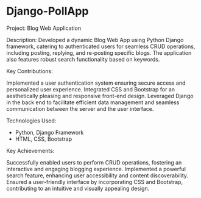 # Django-PollApp
Project: Blog Web Application

Description:
Developed a dynamic Blog Web App using Python Django framework, catering to authenticated users for seamless CRUD operations, including posting, replying, and re-posting specific blogs. The application also features robust search functionality based on keywords.

Key Contributions:

Implemented a user authentication system ensuring secure access and personalized user experience.
Integrated CSS and Bootstrap for an aesthetically pleasing and responsive front-end design.
Leveraged Django in the back end to facilitate efficient data management and seamless communication between the server and the user interface.

Technologies Used:

* Python, Django Framework
* HTML, CSS, Bootstrap


Key Achievements:

Successfully enabled users to perform CRUD operations, fostering an interactive and engaging blogging experience.
Implemented a powerful search feature, enhancing user accessibility and content discoverability.
Ensured a user-friendly interface by incorporating CSS and Bootstrap, contributing to an intuitive and visually appealing design.
